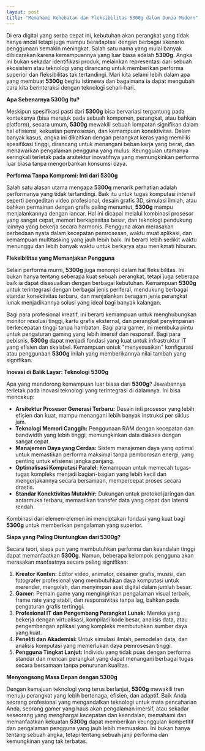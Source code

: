 ```yaml
---
layout: post
title: "Memahami Kehebatan dan Fleksibilitas 5300g dalam Dunia Modern"
---
```


Di era digital yang serba cepat ini, kebutuhan akan perangkat yang tidak hanya andal tetapi juga mampu beradaptasi dengan berbagai skenario penggunaan semakin meningkat. Salah satu nama yang mulai banyak dibicarakan karena kemampuannya yang luar biasa adalah **5300g**. Angka ini bukan sekadar identifikasi produk, melainkan representasi dari sebuah ekosistem atau teknologi yang dirancang untuk memberikan performa superior dan fleksibilitas tak tertandingi. Mari kita selami lebih dalam apa yang membuat **5300g** begitu istimewa dan bagaimana ia dapat mengubah cara kita berinteraksi dengan teknologi sehari-hari.

**Apa Sebenarnya 5300g Itu?**

Meskipun spesifikasi pasti dari **5300g** bisa bervariasi tergantung pada konteksnya (bisa merujuk pada sebuah komponen, perangkat, atau bahkan platform), secara umum, **5300g** mewakili sebuah lompatan signifikan dalam hal efisiensi, kekuatan pemrosesan, dan kemampuan konektivitas. Dalam banyak kasus, angka ini dikaitkan dengan perangkat keras yang memiliki spesifikasi tinggi, dirancang untuk menangani beban kerja yang berat, dan menawarkan pengalaman pengguna yang mulus. Keunggulan utamanya seringkali terletak pada arsitektur inovatifnya yang memungkinkan performa luar biasa tanpa mengorbankan konsumsi daya.

**Performa Tanpa Kompromi: Inti dari 5300g**

Salah satu alasan utama mengapa **5300g** menarik perhatian adalah performanya yang tidak tertandingi. Baik itu untuk tugas komputasi intensif seperti pengeditan video profesional, desain grafis 3D, simulasi ilmiah, atau bahkan permainan dengan grafis paling menuntut, **5300g** mampu menjalankannya dengan lancar. Hal ini dicapai melalui kombinasi prosesor yang sangat cepat, memori berkapasitas besar, dan teknologi pendukung lainnya yang bekerja secara harmonis. Pengguna akan merasakan perbedaan nyata dalam kecepatan pemrosesan, waktu muat aplikasi, dan kemampuan multitasking yang jauh lebih baik. Ini berarti lebih sedikit waktu menunggu dan lebih banyak waktu untuk berkarya atau menikmati hiburan.

**Fleksibilitas yang Memanjakan Pengguna**

Selain performa murni, **5300g** juga menonjol dalam hal fleksibilitas. Ini bukan hanya tentang seberapa kuat sebuah perangkat, tetapi juga seberapa baik ia dapat disesuaikan dengan berbagai kebutuhan. Kemampuan **5300g** untuk terintegrasi dengan berbagai jenis periferal, mendukung berbagai standar konektivitas terbaru, dan menjalankan beragam jenis perangkat lunak menjadikannya solusi yang ideal bagi banyak kalangan.

Bagi para profesional kreatif, ini berarti kemampuan untuk menghubungkan monitor resolusi tinggi, kartu grafis eksternal, dan perangkat penyimpanan berkecepatan tinggi tanpa hambatan. Bagi para gamer, ini membuka pintu untuk pengaturan gaming yang lebih imersif dan responsif. Bagi para pebisnis, **5300g** dapat menjadi fondasi yang kuat untuk infrastruktur IT yang efisien dan skalabel. Kemampuan untuk "menyesuaikan" konfigurasi atau penggunaan **5300g** inilah yang memberikannya nilai tambah yang signifikan.

**Inovasi di Balik Layar: Teknologi 5300g**

Apa yang mendorong kemampuan luar biasa dari **5300g**? Jawabannya terletak pada inovasi teknologi yang terintegrasi di dalamnya. Ini bisa mencakup:

*   **Arsitektur Prosesor Generasi Terbaru:** Desain inti prosesor yang lebih efisien dan kuat, mampu menangani lebih banyak instruksi per siklus jam.
*   **Teknologi Memori Canggih:** Penggunaan RAM dengan kecepatan dan bandwidth yang lebih tinggi, memungkinkan data diakses dengan sangat cepat.
*   **Manajemen Daya yang Cerdas:** Sistem manajemen daya yang optimal untuk memastikan performa maksimal tanpa pemborosan energi, yang penting untuk efisiensi jangka panjang.
*   **Optimalisasi Komputasi Paralel:** Kemampuan untuk memecah tugas-tugas kompleks menjadi bagian-bagian yang lebih kecil dan mengerjakannya secara bersamaan, mempercepat proses secara drastis.
*   **Standar Konektivitas Mutakhir:** Dukungan untuk protokol jaringan dan antarmuka terbaru, memastikan transfer data yang cepat dan latensi rendah.

Kombinasi dari elemen-elemen ini menciptakan fondasi yang kuat bagi **5300g** untuk memberikan pengalaman yang superior.

**Siapa yang Paling Diuntungkan dari 5300g?**

Secara teori, siapa pun yang membutuhkan performa dan keandalan tinggi dapat memanfaatkan **5300g**. Namun, beberapa kelompok pengguna akan merasakan manfaatnya secara paling signifikan:

1.  **Kreator Konten:** Editor video, animator, desainer grafis, musisi, dan fotografer profesional yang membutuhkan daya komputasi untuk merender, mengolah, dan menyimpan aset digital dalam jumlah besar.
2.  **Gamer:** Pemain game yang menginginkan pengalaman visual terbaik, frame rate yang stabil, dan responsivitas tanpa lag, bahkan pada pengaturan grafis tertinggi.
3.  **Profesional IT dan Pengembang Perangkat Lunak:** Mereka yang bekerja dengan virtualisasi, kompilasi kode besar, analisis data, atau pengembangan aplikasi yang kompleks membutuhkan sumber daya yang kuat.
4.  **Peneliti dan Akademisi:** Untuk simulasi ilmiah, pemodelan data, dan analisis komputasi yang memerlukan daya pemrosesan tinggi.
5.  **Pengguna Tingkat Lanjut:** Individu yang tidak puas dengan performa standar dan mencari perangkat yang dapat menangani berbagai tugas secara bersamaan tanpa penurunan kualitas.

**Menyongsong Masa Depan dengan 5300g**

Dengan kemajuan teknologi yang terus berlanjut, **5300g** mewakili tren menuju perangkat yang lebih bertenaga, efisien, dan adaptif. Baik Anda seorang profesional yang mengandalkan teknologi untuk mata pencaharian Anda, seorang gamer yang haus akan pengalaman imersif, atau sekadar seseorang yang menghargai kecepatan dan keandalan, memahami dan memanfaatkan kekuatan **5300g** dapat memberikan keunggulan kompetitif dan pengalaman pengguna yang jauh lebih memuaskan. Ini bukan hanya tentang sebuah angka, tetapi tentang sebuah janji performa dan kemungkinan yang tak terbatas.

